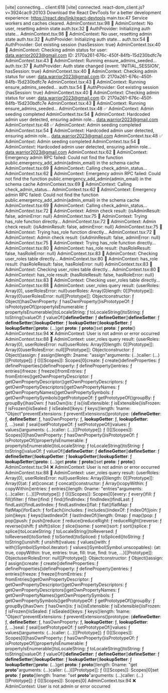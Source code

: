 [vite] connecting...
client:618 [vite] connected.
react-dom_client.js?v=3924cac9:20103 Download the React DevTools for a better development experience: https://react.dev/link/react-devtools
main.tsx:47 Service workers and caches cleared.
AdminContext.tsx:98 🔐 AdminContext: No user, resetting admin state
auth.tsx:32 🔐 AuthProvider: Initializing auth state...
AdminContext.tsx:98 🔐 AdminContext: No user, resetting admin state
auth.tsx:32 🔐 AuthProvider: Initializing auth state...
auth.tsx:54 🔐 AuthProvider: Got existing session {hasSession: true}
AdminContext.tsx:40 🔐 AdminContext: Checking admin status for user: data.warrior2023@gmail.com ID: 2170a261-676c-450f-84fb-15d230bdfc7e
AdminContext.tsx:43 🔐 AdminContext: Running ensure_admins_seeded...
auth.tsx:37 🔐 AuthProvider: Auth state changed {event: 'INITIAL_SESSION', hasSession: true}
AdminContext.tsx:40 🔐 AdminContext: Checking admin status for user: data.warrior2023@gmail.com ID: 2170a261-676c-450f-84fb-15d230bdfc7e
AdminContext.tsx:43 🔐 AdminContext: Running ensure_admins_seeded...
auth.tsx:54 🔐 AuthProvider: Got existing session {hasSession: true}
AdminContext.tsx:40 🔐 AdminContext: Checking admin status for user: data.warrior2023@gmail.com ID: 2170a261-676c-450f-84fb-15d230bdfc7e
AdminContext.tsx:43 🔐 AdminContext: Running ensure_admins_seeded...
AdminContext.tsx:48 ✅ AdminContext: Admin seeding completed
AdminContext.tsx:54 🔐 AdminContext: Hardcoded admin user detected, ensuring admin role... data.warrior2023@gmail.com
AdminContext.tsx:48 ✅ AdminContext: Admin seeding completed
AdminContext.tsx:54 🔐 AdminContext: Hardcoded admin user detected, ensuring admin role... data.warrior2023@gmail.com
AdminContext.tsx:48 ✅ AdminContext: Admin seeding completed
AdminContext.tsx:54 🔐 AdminContext: Hardcoded admin user detected, ensuring admin role... data.warrior2023@gmail.com
AdminContext.tsx:62 🔐 AdminContext: Emergency admin RPC failed: Could not find the function public.emergency_add_admin(admin_email) in the schema cache
AdminContext.tsx:69 🔐 AdminContext: Calling check_admin_status...
AdminContext.tsx:62 🔐 AdminContext: Emergency admin RPC failed: Could not find the function public.emergency_add_admin(admin_email) in the schema cache
AdminContext.tsx:69 🔐 AdminContext: Calling check_admin_status...
AdminContext.tsx:62 🔐 AdminContext: Emergency admin RPC failed: Could not find the function public.emergency_add_admin(admin_email) in the schema cache
AdminContext.tsx:69 🔐 AdminContext: Calling check_admin_status...
AdminContext.tsx:72 🔐 AdminContext: Admin check result: {isAdminResult: false, adminError: null}
AdminContext.tsx:75 🔐 AdminContext: Trying has_role function directly...
AdminContext.tsx:72 🔐 AdminContext: Admin check result: {isAdminResult: false, adminError: null}
AdminContext.tsx:75 🔐 AdminContext: Trying has_role function directly...
AdminContext.tsx:72 🔐 AdminContext: Admin check result: {isAdminResult: false, adminError: null}
AdminContext.tsx:75 🔐 AdminContext: Trying has_role function directly...
AdminContext.tsx:80 🔐 AdminContext: has_role result: {hasRoleResult: false, hasRoleError: null}
AdminContext.tsx:83 🔐 AdminContext: Checking user_roles table directly...
AdminContext.tsx:80 🔐 AdminContext: has_role result: {hasRoleResult: false, hasRoleError: null}
AdminContext.tsx:83 🔐 AdminContext: Checking user_roles table directly...
AdminContext.tsx:80 🔐 AdminContext: has_role result: {hasRoleResult: false, hasRoleError: null}
AdminContext.tsx:83 🔐 AdminContext: Checking user_roles table directly...
AdminContext.tsx:88 🔐 AdminContext: user_roles query result: {userRoles: Array(0), userRolesError: null}userRoles: Array(0)length: 0[[Prototype]]: Array(0)userRolesError: null[[Prototype]]: Objectconstructor: ƒ Object()hasOwnProperty: ƒ hasOwnProperty()isPrototypeOf: ƒ isPrototypeOf()propertyIsEnumerable: ƒ propertyIsEnumerable()toLocaleString: ƒ toLocaleString()toString: ƒ toString()valueOf: ƒ valueOf()__defineGetter__: ƒ __defineGetter__()__defineSetter__: ƒ __defineSetter__()__lookupGetter__: ƒ __lookupGetter__()__lookupSetter__: ƒ __lookupSetter__()__proto__: (...)get __proto__: ƒ __proto__()set __proto__: ƒ __proto__()
AdminContext.tsx:94 ❌ AdminContext: User is not admin or error occurred
AdminContext.tsx:88 🔐 AdminContext: user_roles query result: {userRoles: Array(0), userRolesError: null}userRoles: Array(0)length: 0[[Prototype]]: Array(0)userRolesError: null[[Prototype]]: Objectconstructor: ƒ Object()assign: ƒ assign()length: 2name: "assign"arguments: (...)caller: (...)[[Prototype]]: ƒ ()[[Scopes]]: Scopes[0]create: ƒ create()defineProperties: ƒ defineProperties()defineProperty: ƒ defineProperty()entries: ƒ entries()freeze: ƒ freeze()fromEntries: ƒ fromEntries()getOwnPropertyDescriptor: ƒ getOwnPropertyDescriptor()getOwnPropertyDescriptors: ƒ getOwnPropertyDescriptors()getOwnPropertyNames: ƒ getOwnPropertyNames()getOwnPropertySymbols: ƒ getOwnPropertySymbols()getPrototypeOf: ƒ getPrototypeOf()groupBy: ƒ groupBy()hasOwn: ƒ hasOwn()is: ƒ is()isExtensible: ƒ isExtensible()isFrozen: ƒ isFrozen()isSealed: ƒ isSealed()keys: ƒ keys()length: 1name: "Object"preventExtensions: ƒ preventExtensions()prototype: {__defineGetter__: ƒ, __defineSetter__: ƒ, hasOwnProperty: ƒ, __lookupGetter__: ƒ, __lookupSetter__: ƒ, …}seal: ƒ seal()setPrototypeOf: ƒ setPrototypeOf()values: ƒ values()arguments: (...)caller: (...)[[Prototype]]: ƒ ()[[Scopes]]: Scopes[0]hasOwnProperty: ƒ hasOwnProperty()isPrototypeOf: ƒ isPrototypeOf()propertyIsEnumerable: ƒ propertyIsEnumerable()toLocaleString: ƒ toLocaleString()toString: ƒ toString()valueOf: ƒ valueOf()__defineGetter__: ƒ __defineGetter__()__defineSetter__: ƒ __defineSetter__()__lookupGetter__: ƒ __lookupGetter__()__lookupSetter__: ƒ __lookupSetter__()__proto__: (...)get __proto__: ƒ __proto__()set __proto__: ƒ __proto__()
AdminContext.tsx:94 ❌ AdminContext: User is not admin or error occurred
AdminContext.tsx:88 🔐 AdminContext: user_roles query result: {userRoles: Array(0), userRolesError: null}userRoles: Array(0)length: 0[[Prototype]]: Array(0)at: ƒ at()concat: ƒ concat()constructor: ƒ Array()copyWithin: ƒ copyWithin()entries: ƒ entries()length: 0name: "entries"arguments: (...)caller: (...)[[Prototype]]: ƒ ()[[Scopes]]: Scopes[0]every: ƒ every()fill: ƒ fill()filter: ƒ filter()find: ƒ find()findIndex: ƒ findIndex()findLast: ƒ findLast()findLastIndex: ƒ findLastIndex()flat: ƒ flat()flatMap: ƒ flatMap()forEach: ƒ forEach()includes: ƒ includes()indexOf: ƒ indexOf()join: ƒ join()keys: ƒ keys()lastIndexOf: ƒ lastIndexOf()length: 0map: ƒ map()pop: ƒ pop()push: ƒ push()reduce: ƒ reduce()reduceRight: ƒ reduceRight()reverse: ƒ reverse()shift: ƒ shift()slice: ƒ slice()some: ƒ some()sort: ƒ sort()splice: ƒ splice()toLocaleString: ƒ toLocaleString()toReversed: ƒ toReversed()toSorted: ƒ toSorted()toSpliced: ƒ toSpliced()toString: ƒ toString()unshift: ƒ unshift()values: ƒ values()with: ƒ with()Symbol(Symbol.iterator): ƒ values()Symbol(Symbol.unscopables): {at: true, copyWithin: true, entries: true, fill: true, find: true, …}[[Prototype]]: ObjectuserRolesError: null[[Prototype]]: Objectconstructor: ƒ Object()assign: ƒ assign()create: ƒ create()defineProperties: ƒ defineProperties()defineProperty: ƒ defineProperty()entries: ƒ entries()freeze: ƒ freeze()fromEntries: ƒ fromEntries()getOwnPropertyDescriptor: ƒ getOwnPropertyDescriptor()getOwnPropertyDescriptors: ƒ getOwnPropertyDescriptors()getOwnPropertyNames: ƒ getOwnPropertyNames()getOwnPropertySymbols: ƒ getOwnPropertySymbols()getPrototypeOf: ƒ getPrototypeOf()groupBy: ƒ groupBy()hasOwn: ƒ hasOwn()is: ƒ is()isExtensible: ƒ isExtensible()isFrozen: ƒ isFrozen()isSealed: ƒ isSealed()keys: ƒ keys()length: 1name: "Object"preventExtensions: ƒ preventExtensions()prototype: {__defineGetter__: ƒ, __defineSetter__: ƒ, hasOwnProperty: ƒ, __lookupGetter__: ƒ, __lookupSetter__: ƒ, …}seal: ƒ seal()setPrototypeOf: ƒ setPrototypeOf()values: ƒ values()arguments: (...)caller: (...)[[Prototype]]: ƒ ()[[Scopes]]: Scopes[0]hasOwnProperty: ƒ hasOwnProperty()isPrototypeOf: ƒ isPrototypeOf()propertyIsEnumerable: ƒ propertyIsEnumerable()toLocaleString: ƒ toLocaleString()toString: ƒ toString()valueOf: ƒ valueOf()__defineGetter__: ƒ __defineGetter__()__defineSetter__: ƒ __defineSetter__()__lookupGetter__: ƒ __lookupGetter__()__lookupSetter__: ƒ __lookupSetter__()__proto__: (...)get __proto__: ƒ __proto__()length: 0name: "get __proto__"arguments: (...)caller: (...)[[Prototype]]: ƒ ()[[Scopes]]: Scopes[0]set __proto__: ƒ __proto__()length: 1name: "set __proto__"arguments: (...)caller: (...)[[Prototype]]: ƒ ()[[Scopes]]: Scopes[0]
AdminContext.tsx:94 ❌ AdminContext: User is not admin or error occurred